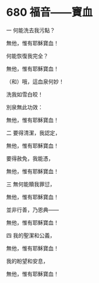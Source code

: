 # 680 福音——寶血

一 何能洗去我污點？

無他，惟有耶穌寶血！

何能恢復我完全？

無他，惟有耶穌寶血！

（和）哦，這血泉何妙！

洗我如雪白皎！

別泉無此功效：

無他，惟有耶穌寶血！

二 要得清潔，我認定，

無他，惟有耶穌寶血！

要得赦免，我能憑，

無他，惟有耶穌寶血！

三 無何能贖我罪愆，

無他，惟有耶穌寶血！

並非行善，乃恩典——

無他，惟有耶穌寶血！

四 我的聖潔和公義，

無他，惟有耶穌寶血！

我的盼望和安息，

無他，惟有耶穌寶血！

